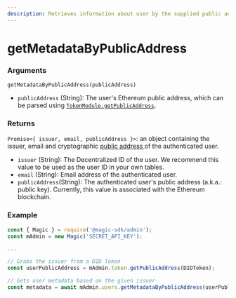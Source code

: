 ```yaml
---
description: Retrieves information about user by the supplied public address.
---
```


# getMetadataByPublicAddress

### Arguments

`getMetadataByPublicAddress(publicAddress)`

* `publicAddress` \(String\): The user's Ethereum public address, which can be parsed using [`TokenModule.getPublicAddress`](../token-module/getpublicaddress.md).

### Returns

`Promise<{ issuer, email, publicAddress }>`: an object containing the issuer, email and cryptographic [public address ](https://support.blockchain.com/hc/en-us/articles/360000951966-Public-and-private-keys)of the authenticated user.

* `issuer` \(String\): The Decentralized ID of the user.  We recommend this value to be used as the user ID in your own tables.
* `email` \(String\): Email address of the authenticated user.
* `publicAddress`\(String\): The authenticated user's public address \(a.k.a.: public key\). Currently, this value is associated with the Ethereum blockchain.

### Example

```typescript
const { Magic } = require('@magic-sdk/admin');
const mAdmin = new Magic('SECRET_API_KEY');

...

// Grabs the issuer from a DID Token
const userPublicAddress = mAdmin.token.getPublicAddress(DIDToken);

// Gets user metadata based on the given issuer
const metadata = await mAdmin.users.getMetadataByPublicAddress(userPublicAddress);
```

